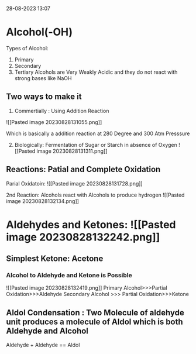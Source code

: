 28-08-2023 13:07

# Alcohol(-OH)
Types of Alcohol:
1. Primary
2. Secondary
3. Tertiary
Alcohols are Very Weakly Acidic and they do not react with strong bases like NaOH

## Two ways to make it


1. Commertially : Using Addition Reaction

![[Pasted image 20230828131055.png]]

Which is basically a addition reaction at 280 Degree and 300 Atm Presssure

2. Biologically: Fermentation of Sugar or Starch in absence of Oxygen
![[Pasted image 20230828131311.png]]

## Reactions: Patial and Complete Oxidation

Parial Oxidatoin: 
![[Pasted image 20230828131728.png]]


2nd Reaction: Alcohols react with Alcohols to produce hydrogen
![[Pasted image 20230828132134.png]]


# Aldehydes and Ketones: ![[Pasted image 20230828132242.png]]

## Simplest Ketone: Acetone

### Alcohol to Aldehyde and Ketone is Possible
![[Pasted image 20230828132419.png]]
Primary Alcohol>>>Partial Oxidation>>>Aldehyde
Secondary Alcohol >>> Partial Oxidation>>>Ketone

## Aldol Condensation : Two Molecule of aldehyde unit produces a molecule of Aldol which is both Aldehyde and Alcohol

Aldehyde + Aldehyde == Aldol

